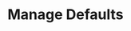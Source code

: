 ---
sidebar_position: 5
title: "Manage Defaults"
sidebar_label: "Manage Defaults"
description: "Set system defaults in Alpine Linux platforms - configure default applications, manage system preferences, set default behaviors, and establish baseline configurations."
keywords:
  - "alpine system defaults"
  - "default settings"
  - "system preferences"
  - "default configuration"
  - "baseline setup"
tags:
  - alpine
  - system-defaults
  - default-settings
  - preferences
  - configuration
slug: /linux/alpine/configuration/system-settings/manage-defaults
---